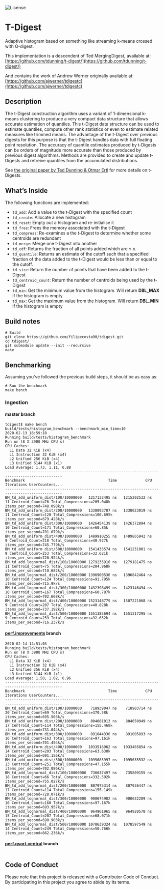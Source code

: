 
![License](https://img.shields.io/badge/License-MIT-blue.svg)

# T-Digest

Adaptive histogram based on something like streaming k-means crossed with Q-digest.


This implementation is a descendent of Ted MergingDigest, available at:
[https://github.com/tdunning/t-digest/](https://github.com/tdunning/t-digest/)


And contains the work of  Andrew Werner originally available at:
[https://github.com/ajwerner/tdigestc](https://github.com/ajwerner/tdigestc)

## Description

The t-Digest construction algorithm uses a variant of 1-dimensional
k-means clustering to produce a very compact data structure that allows
accurate estimation of quantiles. This t-Digest data structure can be
used to estimate quantiles, compute other rank statistics or even to
estimate related measures like trimmed means. The advantage of the
t-Digest over previous digests for this purpose is that the t-Digest
handles data with full floating point resolution. The accuracy of
quantile estimates produced by t-Digests can be orders of magnitude more
accurate than those produced by previous digest algorithms. Methods are
provided to create and update t-Digests and retreive quantiles from the
accumulated distributions.

See [the original paper by Ted Dunning & Otmar
Ertl](https://arxiv.org/abs/1902.04023) for more details on t-Digests.

## What’s Inside

The following functions are implemented:

  - `td_add`: Add a value to the t-Digest with the specified count
  - `td_create`: Allocate a new histogram
  - `td_reset`: Empty out a histogram and re-initialise it
  - `td_free`: Frees the memory associated with the t-Digest
  - `td_compress`: Re-examines a the t-Digest to determine whether some centroids are redundant
  - `td_merge`: Merge one t-Digest into another
  - `td_cdf`:  Returns the fraction of all points added which are &le; x.
  - `td_quantile`: Returns an estimate of the cutoff such that a specified fraction of the data added to the t-Digest would be less than or equal to the cutoff.
  - `td_size`: Return the number of points that have been added to the t-Digest
  - `td_centroid_count`: Return the number of centroids being used by the t-Digest
  - `td_min`: Get the minimum value from the histogram.  Will return __DBL_MAX__ if the histogram is empty
  - `td_max`: Get the maximum value from the histogram.  Will return __DBL_MIN__ if the histogram is empty

## Build notes

``` 
# Build
git clone https://github.com/filipecosta90/tdigest.git
cd tdigest/
git submodule update --init --recursive
make
```
## Benchmarking

Assuming you've followed the previous build steps, it should be as easy as:
``` 
# Run the benchmark
make bench
```

### Ingestion

#### master branch
``` 
tdigest$ make bench
build/tests/histogram_benchmark --benchmark_min_time=10
2020-02-13 18:59:18
Running build/tests/histogram_benchmark
Run on (8 X 3900 MHz CPU s)
CPU Caches:
  L1 Data 32 KiB (x4)
  L1 Instruction 32 KiB (x4)
  L2 Unified 256 KiB (x4)
  L3 Unified 6144 KiB (x1)
Load Average: 1.73, 1.11, 0.88
------------------------------------------------------------------------------------------------
Benchmark                                      Time             CPU   Iterations UserCounters...
------------------------------------------------------------------------------------------------
BM_td_add_uniform_dist/100/10000000   1217132495 ns   1215202532 ns           11 Centroid_Count=76 Total_Compressions=205.048k items_per_second=748.098k/s
BM_td_add_uniform_dist/200/10000000   1338093787 ns   1338023019 ns           11 Centroid_Count=120 Total_Compressions=100.695k items_per_second=679.428k/s
BM_td_add_uniform_dist/300/10000000   1426454139 ns   1426372894 ns           10 Centroid_Count=171 Total_Compressions=60.85k items_per_second=701.079k/s
BM_td_add_uniform_dist/400/10000000   1489910255 ns   1489865942 ns            9 Centroid_Count=218 Total_Compressions=40.927k items_per_second=745.779k/s
BM_td_add_uniform_dist/500/10000000   1541433574 ns   1541231001 ns            9 Centroid_Count=253 Total_Compressions=32.621k items_per_second=720.924k/s
BM_td_add_lognormal_dist/100/10000000 1279235916 ns   1279181475 ns           11 Centroid_Count=75 Total_Compressions=204.968k items_per_second=710.682k/s
BM_td_add_lognormal_dist/200/10000000 1396900530 ns   1396842464 ns           10 Centroid_Count=124 Total_Compressions=91.795k items_per_second=715.9k/s
BM_td_add_lognormal_dist/300/10000000 1432398499 ns   1423146494 ns           10 Centroid_Count=167 Total_Compressions=60.787k items_per_second=702.668k/s
BM_td_add_lognormal_dist/400/10000000 1523148779 ns   1507221068 ns            9 Centroid_Count=207 Total_Compressions=40.828k items_per_second=737.192k/s
BM_td_add_lognormal_dist/500/10000000 1551385694 ns   1551317295 ns            9 Centroid_Count=259 Total_Compressions=32.652k items_per_second=716.237k/s
```

#### [perf.improvements](https://github.com/filipecosta90/tdigest/tree/perf.improvements) branch

```
2020-02-14 14:51:03
Running build/tests/histogram_benchmark
Run on (8 X 3900 MHz CPU s)
CPU Caches:
  L1 Data 32 KiB (x4)
  L1 Instruction 32 KiB (x4)
  L2 Unified 256 KiB (x4)
  L3 Unified 6144 KiB (x1)
Load Average: 1.50, 1.02, 0.96
------------------------------------------------------------------------------------------------
Benchmark                                      Time             CPU   Iterations UserCounters...
------------------------------------------------------------------------------------------------
BM_td_add_uniform_dist/100/10000000    718939047 ns    718903714 ns           20 Centroid_Count=69 Total_Compressions=370.58k items_per_second=695.503k/s
BM_td_add_uniform_dist/200/10000000    804681013 ns    804650949 ns           17 Centroid_Count=114 Total_Compressions=155.468k items_per_second=731.044k/s
BM_td_add_uniform_dist/300/10000000    891044330 ns    891005893 ns           16 Centroid_Count=163 Total_Compressions=97.161k items_per_second=701.454k/s
BM_td_add_uniform_dist/400/10000000   1033516962 ns   1033465854 ns           14 Centroid_Count=203 Total_Compressions=63.638k items_per_second=691.156k/s
BM_td_add_uniform_dist/500/10000000   1095685997 ns   1095635532 ns           13 Centroid_Count=251 Total_Compressions=47.155k items_per_second=702.086k/s
BM_td_add_lognormal_dist/100/10000000  736637497 ns    735809155 ns           18 Centroid_Count=66 Total_Compressions=332.592k items_per_second=755.027k/s
BM_td_add_lognormal_dist/200/10000000  807975314 ns    807936447 ns           17 Centroid_Count=114 Total_Compressions=155.149k items_per_second=728.071k/s
BM_td_add_lognormal_dist/300/10000000  900674982 ns    900632289 ns           16 Centroid_Count=160 Total_Compressions=97.167k items_per_second=693.957k/s
BM_td_add_lognormal_dist/400/10000000  964961965 ns    964920578 ns           15 Centroid_Count=207 Total_Compressions=68.071k items_per_second=690.903k/s
BM_td_add_lognormal_dist/500/10000000 1078639324 ns   1078597549 ns           14 Centroid_Count=249 Total_Compressions=50.766k items_per_second=662.236k/s
```

#### [perf.qsort.central](https://github.com/filipecosta90/tdigest/tree/perf.qsort.central) branch

```

```
## Code of Conduct

Please note that this project is released with a Contributor Code of
Conduct. By participating in this project you agree to abide by its
terms.
